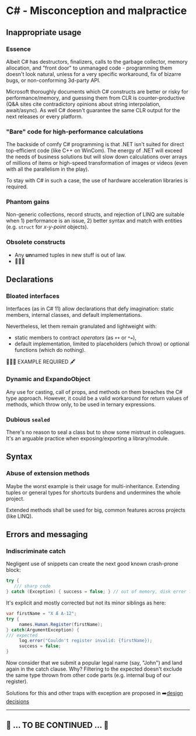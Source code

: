 # C# - Misconception and malpractice

## Inappropriate usage

### Essence 

Albeit C# has destructors, finalizers, calls to the garbage collector, memory allocation, and "front door" to unmanaged code - 
programming them doesn't look natural, unless for a very specific workaround, fix of bizarre bugs, or non-conforming 3d-party API.

Microsoft thoroughly documents which C# constructs are better or risky for performance/memory, and guessing them from CLR is counter-productive (Q&A sites cite contradictory opinions about string interpolation, await/async). As well C# doesn't guarantee the same CLR output for the next releases or every platform.

### "Bare" code for high-performance calculations

The backside of comfy C# programming is that .NET isn't suited for direct top-efficient code (like C++ on WinCom). The energy of .NET will exceed the needs of business solutions but will slow down calculations over arrays of millions of items or high-speed transformation of images or videos (even with all the parallelism in the play).

To stay with C# in such a case, the use of hardware acceleration libraries is required.

### Phantom gains

Non-generic collections, record structs, and rejection of LINQ are suitable when 1) performance is an issue, 2) better syntax and match with entities (e.g. `struct` for _x-y-point_ objects).

### Obsolete constructs

- Any **un**named tuples in new stuff is out of law.
- 🚧🚧🚧

## Declarations

### Bloated interfaces

Interfaces (as in C#&nbsp;11) allow declarations that defy imagination: static members, internal classes, and default implementations.

Nevertheless, let them remain granulated and lightweight with:

* static members to contract _operators_ (as `++` or `*=`),
* default implementation, limited to placeholders (which throw) or optional functions (which do nothing).

🚧🚧🚧 EXAMPLE REQUIRED 🖋️


### Dynamic and ExpandoObject

Any use for casting, call of props, and methods on them breaches the C# type approach. However, it could be a valid workaround for return values of methods, which throw only, to be used in ternary expressions.

### Dubious `sealed`

There's no reason to seal a class but to show some mistrust in colleagues. It's an arguable practice when exposing/exporting a library/module.

## Syntax

### Abuse of extension methods

Maybe the worst example is their usage for multi-inheritance. Extending tuples or general types for shortcuts burdens and undermines the whole project.

Extended methods shall be used for big, common features across projects (like LINQ).

## Errors and messaging

### Indiscriminate catch

Negligent use of snippets can create the next good known crash-prone block:

```csharp
try { 
   /// sharp code
} catch (Exception) { success = false; } // out of memory, disk error ? sweep it under the carpet!
```

It's explicit and mostly corrected but not its minor siblings as here:

```csharp
var firstName = "X Æ A-12";
try {
     names.Human.Register(firstName);
} catch(ArgumentException) {
/// expected 
     log.error("Couldn't register invalid: {firstName});
     success = false;
}

```

Now consider that we submit a popular legal name (say, "John") and land  again in the catch clause. Why?
Filtering to the expected doesn't exclude the same type thrown from other code parts (e.g. internal bug of our register). 

Solutions for this and other traps with exception are proposed in ➡️[design decisions](https://github.com/Kyriosity/use-dev/tree/main/README+/decisions/intercom/README+/errors) 

---

## 🚧 ... TO BE CONTINUED ... 🚧
